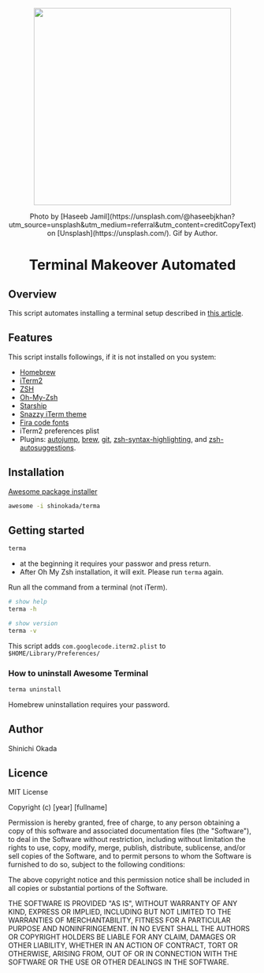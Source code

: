 <p align="center">
<img width="400" src="https://raw.githubusercontent.com/shinokada/terma/main/images/terma12-a.gif" />
<p align="center">
Photo by [Haseeb Jamil](https://unsplash.com/@haseebjkhan?utm_source=unsplash&utm_medium=referral&utm_content=creditCopyText) on [Unsplash](https://unsplash.com/). Gif by Author.
</p>
<h1  align="center">Terminal Makeover Automated</h1>
</p>

## Overview

This script automates installing a terminal setup described in [this article](https://towardsdatascience.com/the-ultimate-guide-to-your-terminal-makeover-e11f9b87ac99).

## Features

This script installs followings, if it is not installed on you system:

- [Homebrew](https://brew.sh/)
- [iTerm2](https://iterm2.com/downloads.html)
- [ZSH](https://www.zsh.org/)
- [Oh-My-Zsh](https://ohmyz.sh/)
- [Starship](https://starship.rs/)
- [Snazzy iTerm theme](https://github.com/sindresorhus/iterm2-snazzy)
- [Fira code fonts](https://github.com/tonsky/FiraCode/wiki/Installing)
- iTerm2 preferences plist
- Plugins: [autojump](https://github.com/ohmyzsh/ohmyzsh/tree/master/plugins/autojump), [brew](https://github.com/ohmyzsh/ohmyzsh/tree/master/plugins/brew), [git](https://github.com/ohmyzsh/ohmyzsh/tree/master/plugins/git), [zsh-syntax-highlighting](https://github.com/zsh-users/zsh-syntax-highlighting/blob/master/INSTALL.md), and [zsh-autosuggestions](https://github.com/zsh-users/zsh-autosuggestions).

## Installation

[Awesome package installer](https://github.com/shinokada/awesome)

```sh
awesome -i shinokada/terma
```

## Getting started

```sh
terma
```

- at the beginning it requires your passwor and press return.
- After Oh My Zsh installation, it will exit. Please run `terma` again.

Run all the command from a terminal (not iTerm).

```sh
# show help
terma -h

# show version
terma -v
```

This script adds `com.googlecode.iterm2.plist` to `$HOME/Library/Preferences/`

### How to uninstall Awesome Terminal

```sh
terma uninstall
```

Homebrew uninstallation requires your password.

## Author

Shinichi Okada

## Licence

MIT License

Copyright (c) [year] [fullname]

Permission is hereby granted, free of charge, to any person obtaining a copy
of this software and associated documentation files (the "Software"), to deal
in the Software without restriction, including without limitation the rights
to use, copy, modify, merge, publish, distribute, sublicense, and/or sell
copies of the Software, and to permit persons to whom the Software is
furnished to do so, subject to the following conditions:

The above copyright notice and this permission notice shall be included in all
copies or substantial portions of the Software.

THE SOFTWARE IS PROVIDED "AS IS", WITHOUT WARRANTY OF ANY KIND, EXPRESS OR
IMPLIED, INCLUDING BUT NOT LIMITED TO THE WARRANTIES OF MERCHANTABILITY,
FITNESS FOR A PARTICULAR PURPOSE AND NONINFRINGEMENT. IN NO EVENT SHALL THE
AUTHORS OR COPYRIGHT HOLDERS BE LIABLE FOR ANY CLAIM, DAMAGES OR OTHER
LIABILITY, WHETHER IN AN ACTION OF CONTRACT, TORT OR OTHERWISE, ARISING FROM,
OUT OF OR IN CONNECTION WITH THE SOFTWARE OR THE USE OR OTHER DEALINGS IN THE
SOFTWARE.
